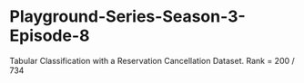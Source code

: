 # Playground-Series-Season-3-Episode-8
Tabular Classification with a Reservation Cancellation Dataset. Rank = 200 / 734
